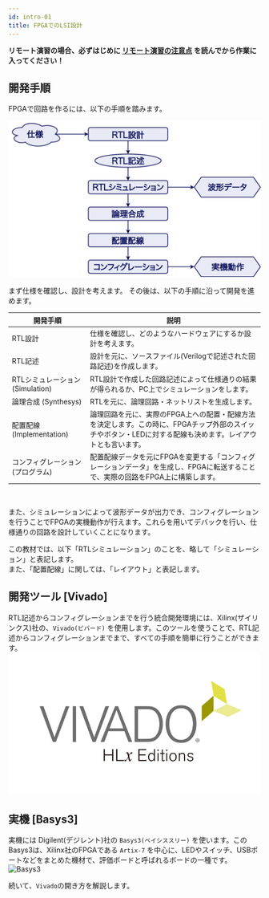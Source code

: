 ```yaml
---
id: intro-01
title: FPGAでのLSI設計
---
```

<div class="alert alert-danger">
<strong>リモート演習の場合、必ずはじめに <a href="/adv1a-fpga-tutorial/docs/remote">リモート演習の注意点</a> を読んでから作業に入ってください！ </strong><br>
</div>

## 開発手順
FPGAで回路を作るには、以下の手順を踏みます。  

![dev_flow](assets/0_intro/dev_flow.png)

まず仕様を確認し、設計を考えます。
その後は、以下の手順に沿って開発を進めます。

開発手順 | 説明
--|--
RTL設計 | 仕様を確認し、どのようなハードウェアにするか設計を考えます。
RTL記述 | 設計を元に、ソースファイル(Verilogで記述された回路記述)を作成します。
RTLシミュレーション (Simulation) | RTL設計で作成した回路記述によって仕様通りの結果が得られるか、PC上でシミュレーションをします。
論理合成 (Synthesys) | RTLを元に、論理回路・ネットリストを生成します。
配置配線 (Implementation) | 論理回路を元に、実際のFPGA上への配置・配線方法を決定します。この時に、FPGAチップ外部のスイッチやボタン・LEDに対する配線も決めます。レイアウトとも言います。
コンフィグレーション<br>(プログラム) | 配置配線データを元にFPGAを変更する「コンフィグレーションデータ」を生成し、FPGAに転送することで、実際の回路をFPGA上に構築します。

<br>

また、シミュレーションによって波形データが出力でき、コンフィグレーションを行うことでFPGAの実機動作が行えます。これらを用いてデバックを行い、仕様通りの回路を設計していくことになります。

この教材では、以下「RTLシミュレーション」のことを、略して「シミュレーション」と表記します。  
また、「配置配線」に関しては、「レイアウト」と表記します。

## 開発ツール [Vivado]
RTL記述からコンフィグレーションまでを行う統合開発環境には、Xilinx(ザイリンクス)社の、`Vivado(ビバード)` を使用します。このツールを使うことで、RTL記述からコンフィグレーションまでまで、すべての手順を簡単に行うことができます。
![Vivado](assets/0_intro/vivado.jpg)

## 実機 [Basys3]
実機には Digilent(デジレント)社の `Basys3(ベイシススリー)` を使います。このBasys3は、Xilinx社のFPGAである `Artix-7` を中心に、LEDやスイッチ、USBポートなどをまとめた機材で、評価ボードと呼ばれるボードの一種です。
![Basys3](assets/0_intro/basys3.png)

続いて、`Vivado`の開き方を解説します。